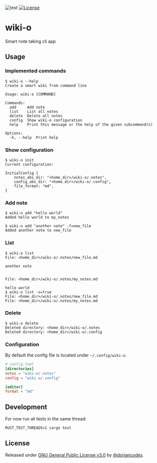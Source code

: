 ![test](https://github.com/doriancodes/wiki-o/actions/workflows/test.yml/badge.svg)
[![License](https://img.shields.io/badge/License-GNU_General_Public_License_v3.0-green)](#license)

# wiki-o

Smart note taking cli app

## Usage

### Implemented commands

```console
$ wiki-o --help
Create a smart wiki from command line

Usage: wiki-o [COMMAND]

Commands:
  add     Add note
  list    List all notes
  delete  Delete all notes
  config  Show wiki-o configuration
  help    Print this message or the help of the given subcommand(s)

Options:
  -h, --help  Print help
```

### Show configuration

```console
$ wiki-o init
Current configuration:

InitialConfig {
    notes_abs_dir: "<home_dir>/wiki-o/.notes",
    config_abs_dir: "<home_dir>/wiki-o/.config",
    file_format: "md",
}
```

### Add note

```console
$ wiki-o add "hello world"
Added hello world to my_notes

$ wiki-o add "another note" -f=new_file
Added another note to new_file
```

### List

```console
$ wiki-o list
File: <home_dir>/wiki-o/.notes/new_file.md

another note


File: <home_dir>/wiki-o/.notes/my_notes.md

hello world
$ wiki-o list -s=true
File: <home_dir>/wiki-o/.notes/new_file.md
File: <home_dir>/wiki-o/.notes/my_notes.md
```

### Delete

```console
$ wiki-o delete
Deleted directory: <home_dir>/wiki-o/.notes
Deleted directory: <home_dir>/wiki-o/.config
```

### Configuration

By default the config file is located under `~/.config/wiki-o`.

```toml
# config.toml
[directories]
notes = "wiki-o/.notes"
config = "wiki-o/.config"

[editor]
format = "md"
```

## Development

For now run all tests in the same thread:

```console
RUST_TEST_THREADS=1 cargo test
```

## License

Released under [GNU General Public License v3.0](/LICENSE) by [@doriancodes](https://github.com/doriancodes).
